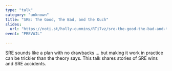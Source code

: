 ```yaml
---
type: "talk"
category: "unknown"
title: "SRE: The Good, The Bad, and the Ouch"
slides:
  url: "https://noti.st/holly-cummins/RTi7vz/sre-the-good-the-bad-and-the-ouch"
event: "PREVAIL"

---
```

SRE sounds like a plan with no drawbacks … but making it work in practice can be trickier than the theory says. This talk shares stories of SRE wins and SRE accidents.